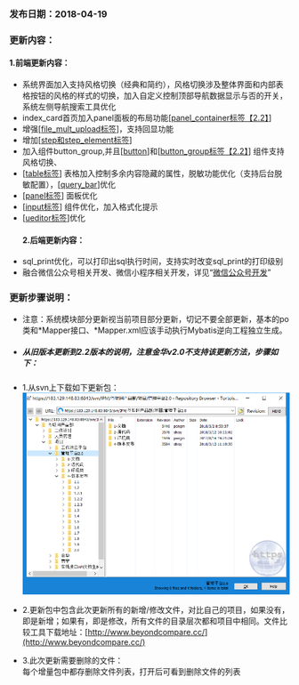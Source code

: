 ### 发布日期：2018-04-19

### 更新内容：

#### 1.前端更新内容：

* 系统界面加入支持风格切换（经典和简约），风格切换涉及整体界面和内部表格按钮的风格的样式的切换，加入自定义控制顶部导航数据显示与否的开关，系统左侧导航搜索工具优化
* index\_card首页加入panel面板的布局功能[[panel\_container标签【2.2】](/ji-ben-biao-dan-kong-jian/panelcontainer-biao-qian-3010-2-2.md)]
* 增强[[file\_mult\_upload标签](/ji-ben-biao-dan-kong-jian/filemult-upload-biao-qian-3010-lu-3011.md)]，支持回显功能
* 增加[[step和step\_element标签](/ji-ben-biao-dan-kong-jian/stephe-step-element-biao-qian.md)]
* 加入组件button\_group,并且[[button](/ji-ben-biao-dan-kong-jian/buttonbiao-qian-3010-shi-3011.md)]和[[button\_group标签【2.2】](/ji-ben-biao-dan-kong-jian/buttongroup-biao-qian-3010-2-2.md)]
  组件支持风格切换、
* [[table标签](/ji-ben-biao-dan-kong-jian/tablebiao-qian-3010-zhu-3011.md)]
  表格加入控制多余内容隐藏的属性，脱敏功能优化（支持后台脱敏配置），[[query\_bar](/ji-ben-biao-dan-kong-jian/tablebiao-qian-3010-zhu-3011.md)]优化
* [[panel标签](/ji-ben-biao-dan-kong-jian/panelbiao-qian.md)]
  面板优化
* [[input标签](/ji-ben-biao-dan-kong-jian/inputbiao-qian-3010-shi-3011.md)]
  组件优化，加入格式化提示
* [[ueditor标签](/ji-ben-biao-dan-kong-jian/ueditorbiao-qian.md)]优化
  #### 2.后端更新内容：
* sql\_print优化，可以打印出sql执行时间，支持实时改变sql\_print的打印级别
* 融合微信公众号相关开发、微信小程序相关开发，详见“[微信公众号开发](/kuang-jia-she-zhi/wei-xin-kai-fa.md)”

### 更新步骤说明：

* 注意：系统模块部分更新视当前项目部分更新，切记不要全部更新，基本的po类和\*Mapper接口、\*Mapper.xml应该手动执行Mybatis逆向工程独立生成。
* ##### 从旧版本更新到2.2版本的说明，注意金华v2.0不支持该更新方法，步骤如下：
* 1.从svn上下载如下更新包：  
  ![](/assets/v2.0-1.png)
* 2.更新包中包含此次更新所有的新增/修改文件，对比自己的项目，如果没有，即是新增；如果有，即是修改，所有文件的目录层次都和项目中相同。文件比较工具下载地址：[http://www.beyondcompare.cc/](http://www.beyondcompare.cc/)

* 3.此次更新需要删除的文件：  
  每个增量包中都存删除文件列表，打开后可看到删除文件的列表



